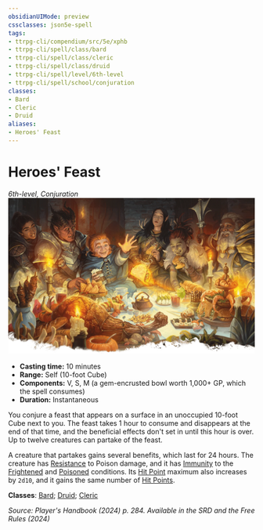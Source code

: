 ```yaml
---
obsidianUIMode: preview
cssclasses: json5e-spell
tags:
- ttrpg-cli/compendium/src/5e/xphb
- ttrpg-cli/spell/class/bard
- ttrpg-cli/spell/class/cleric
- ttrpg-cli/spell/class/druid
- ttrpg-cli/spell/level/6th-level
- ttrpg-cli/spell/school/conjuration
classes:
- Bard
- Cleric
- Druid
aliases:
- Heroes' Feast
---
```

# Heroes' Feast
*6th-level, Conjuration*  
![](Інструменти%20ДМ/CLI/spells/img/heroes-feast.webp#right)

- **Casting time:** 10 minutes
- **Range:** Self (10-foot Cube)
- **Components:** V, S, M (a gem-encrusted bowl worth 1,000+ GP, which the spell consumes)
- **Duration:** Instantaneous

You conjure a feast that appears on a surface in an unoccupied 10-foot Cube next to you. The feast takes 1 hour to consume and disappears at the end of that time, and the beneficial effects don't set in until this hour is over. Up to twelve creatures can partake of the feast.

A creature that partakes gains several benefits, which last for 24 hours. The creature has [Resistance](Інструменти%20ДМ/CLI/rules/variant-rules/resistance-xphb.md) to Poison damage, and it has [Immunity](Інструменти%20ДМ/CLI/rules/variant-rules/immunity-xphb.md) to the [Frightened](Інструменти%20ДМ/CLI/rules/conditions.md#Frightened) and [Poisoned](Інструменти%20ДМ/CLI/rules/conditions.md#Poisoned) conditions. Its [Hit Point](Інструменти%20ДМ/CLI/rules/variant-rules/hit-points-xphb.md) maximum also increases by `2d10`, and it gains the same number of [Hit Points](Інструменти%20ДМ/CLI/rules/variant-rules/hit-points-xphb.md).

**Classes**: [Bard](Інструменти%20ДМ/CLI/lists/list-spells-classes-bard.md); [Druid](Інструменти%20ДМ/CLI/lists/list-spells-classes-druid.md); [Cleric](Інструменти%20ДМ/CLI/lists/list-spells-classes-cleric.md)

*Source: Player's Handbook (2024) p. 284. Available in the <span title='Systems Reference Document (5.2)'>SRD</span> and the Free Rules (2024)*